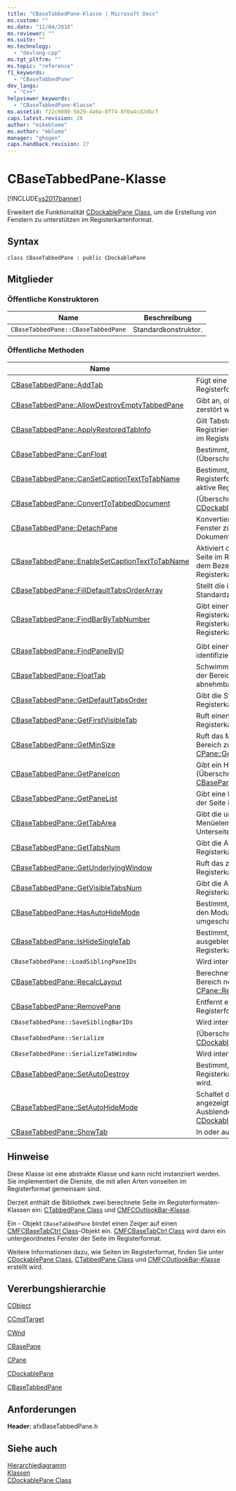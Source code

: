 ```yaml
---
title: "CBaseTabbedPane-Klasse | Microsoft Docs"
ms.custom: ""
ms.date: "11/04/2016"
ms.reviewer: ""
ms.suite: ""
ms.technology: 
  - "devlang-cpp"
ms.tgt_pltfrm: ""
ms.topic: "reference"
f1_keywords: 
  - "CBaseTabbedPane"
dev_langs: 
  - "C++"
helpviewer_keywords: 
  - "CBaseTabbedPane-Klasse"
ms.assetid: f22c0080-5b29-4a0a-8f74-8f0a4cd2dbcf
caps.latest.revision: 26
author: "mikeblome"
ms.author: "mblome"
manager: "ghogen"
caps.handback.revision: 27
---
```

# CBaseTabbedPane-Klasse
[!INCLUDE[vs2017banner](../../assembler/inline/includes/vs2017banner.md)]

Erweitert die Funktionalität [CDockablePane Class](../../mfc/reference/cdockablepane-class.md), um die Erstellung von Fenstern zu unterstützen im Registerkartenformat.  
  
## Syntax  
  
```  
class CBaseTabbedPane : public CDockablePane  
```  
  
## Mitglieder  
  
### Öffentliche Konstruktoren  
  
|Name|Beschreibung|  
|----------|------------------|  
|`CBaseTabbedPane::CBaseTabbedPane`|Standardkonstruktor.|  
  
### Öffentliche Methoden  
  
|Name|Beschreibung|  
|----------|------------------|  
|[CBaseTabbedPane::AddTab](../Topic/CBaseTabbedPane::AddTab.md)|Fügt eine neue Registerkarte einer Seite im Registerformat hinzu.|  
|[CBaseTabbedPane::AllowDestroyEmptyTabbedPane](../Topic/CBaseTabbedPane::AllowDestroyEmptyTabbedPane.md)|Gibt an, ob eine leere Seite im Registerformat zerstört werden kann.|  
|[CBaseTabbedPane::ApplyRestoredTabInfo](../Topic/CBaseTabbedPane::ApplyRestoredTabInfo.md)|Gilt Tabstoppoptionen, die aus der Registrierung geladen werden, auf eine Seite im Registerformat zu.|  
|[CBaseTabbedPane::CanFloat](../Topic/CBaseTabbedPane::CanFloat.md)|Bestimmt, ob der Bereich Float kann.  \(Überschreibungen [CBasePane::CanFloat](../Topic/CBasePane::CanFloat.md).\)|  
|[CBaseTabbedPane::CanSetCaptionTextToTabName](../Topic/CBaseTabbedPane::CanSetCaptionTextToTabName.md)|Bestimmt, ob die Beschriftung für die Seite im Registerformat den gleichen Text wie die aktive Registerkarte anzeigen soll.|  
|[CBaseTabbedPane::ConvertToTabbedDocument](../Topic/CBaseTabbedPane::ConvertToTabbedDocument.md)|\(Überschreibungen [CDockablePane::ConvertToTabbedDocument](../Topic/CDockablePane::ConvertToTabbedDocument.md).\)|  
|[CBaseTabbedPane::DetachPane](../Topic/CBaseTabbedPane::DetachPane.md)|Konvertiert eine oder mehrere andockbare Fenster zu MDI mit den versehenen Dokumenten.|  
|[CBaseTabbedPane::EnableSetCaptionTextToTabName](../Topic/CBaseTabbedPane::EnableSetCaptionTextToTabName.md)|Aktiviert oder deaktiviert die Möglichkeit der Seite im Registerformat, Beschriftungstext mit dem Bezeichnungstext auf der aktiven Registerkarte zu synchronisieren.|  
|[CBaseTabbedPane::FillDefaultTabsOrderArray](../Topic/CBaseTabbedPane::FillDefaultTabsOrderArray.md)|Stellt die interne Aktivierreihenfolge zu einem Standardzustand zurückgesetzt.|  
|[CBaseTabbedPane::FindBarByTabNumber](../Topic/CBaseTabbedPane::FindBarByTabNumber.md)|Gibt einen Bereich zurück, der in einer Registerkarte befinden, wenn die Registerkarte durch einen nullbasierten Registerkartenindex identifiziert wird.|  
|||  
|[CBaseTabbedPane::FindPaneByID](../Topic/CBaseTabbedPane::FindPaneByID.md)|Gibt einen Bereich zurück, der durch den ID identifiziert wird|  
|[CBaseTabbedPane::FloatTab](../Topic/CBaseTabbedPane::FloatTab.md)|Schwimmt einen Bereich, jedoch nur, wenn der Bereich sich gegenwärtig in einer abnehmbaren Registerkarte befindet.|  
|[CBaseTabbedPane::GetDefaultTabsOrder](../Topic/CBaseTabbedPane::GetDefaultTabsOrder.md)|Gibt die Standardreihenfolge von Registerkarten im Bereich zurück.|  
|[CBaseTabbedPane::GetFirstVisibleTab](../Topic/CBaseTabbedPane::GetFirstVisibleTab.md)|Ruft einen Zeiger auf die zuerst angezeigten Registerkarte ab.|  
|[CBaseTabbedPane::GetMinSize](../Topic/CBaseTabbedPane::GetMinSize.md)|Ruft das Minimum ab, dessen Größe für den Bereich zulässig ist.  \(Überschreibungen [CPane::GetMinSize](../Topic/CPane::GetMinSize.md).\)|  
|[CBaseTabbedPane::GetPaneIcon](../Topic/CBaseTabbedPane::GetPaneIcon.md)|Gibt ein Handle für Bereichssymbol zurück.  \(Überschreibungen [CBasePane::GetPaneIcon](../Topic/CBasePane::GetPaneIcon.md).\)|  
|[CBaseTabbedPane::GetPaneList](../Topic/CBaseTabbedPane::GetPaneList.md)|Gibt eine Liste von Bereichen zurück, die auf der Seite im Registerformat enthalten sind.|  
|[CBaseTabbedPane::GetTabArea](../Topic/CBaseTabbedPane::GetTabArea.md)|Gibt die umgebenden Rechtecke für die Menüelemente und Unterseitenregisterkartenbereiche zurück.|  
|[CBaseTabbedPane::GetTabsNum](../Topic/CBaseTabbedPane::GetTabsNum.md)|Gibt die Anzahl von Registerkarten in einem Registerkartenfenster zurück.|  
|[CBaseTabbedPane::GetUnderlyingWindow](../Topic/CBaseTabbedPane::GetUnderlyingWindow.md)|Ruft das zugrunde liegende \(umschlossene\) Registerkartenfenster ab.|  
|[CBaseTabbedPane::GetVisibleTabsNum](../Topic/CBaseTabbedPane::GetVisibleTabsNum.md)|Gibt die Anzahl der angezeigten Registerkarten zurück.|  
|[CBaseTabbedPane::HasAutoHideMode](../Topic/CBaseTabbedPane::HasAutoHideMode.md)|Bestimmt, ob die Seite im Registerformat für den Modus "Automatisches Ausblenden" umgeschaltet werden kann.|  
|[CBaseTabbedPane::IsHideSingleTab](../Topic/CBaseTabbedPane::IsHideSingleTab.md)|Bestimmt, ob die Seite im Registerformat ausgeblendet wird, wenn nur eine Registerkarte angezeigt wird.|  
|`CBaseTabbedPane::LoadSiblingPaneIDs`|Wird intern während der Serialisierung.|  
|[CBaseTabbedPane::RecalcLayout](../Topic/CBaseTabbedPane::RecalcLayout.md)|Berechnet Layoutinformationen für den Bereich neu.  \(Überschreibungen [CPane::RecalcLayout](../Topic/CPane::RecalcLayout.md).\)|  
|[CBaseTabbedPane::RemovePane](../Topic/CBaseTabbedPane::RemovePane.md)|Entfernt einen Bereich von der Seite im Registerformat.|  
|`CBaseTabbedPane::SaveSiblingBarIDs`|Wird intern während der Serialisierung.|  
|`CBaseTabbedPane::Serialize`|\(Überschreibungen [CDockablePane::Serialize](assetId:///09787e59-e446-4e76-894b-206d303dcfd6).\)|  
|`CBaseTabbedPane::SerializeTabWindow`|Wird intern während der Serialisierung.|  
|[CBaseTabbedPane::SetAutoDestroy](../Topic/CBaseTabbedPane::SetAutoDestroy.md)|Bestimmt, ob die Steuerleiste im Registerkartenformat automatisch zerstört wird.|  
|[CBaseTabbedPane::SetAutoHideMode](../Topic/CBaseTabbedPane::SetAutoHideMode.md)|Schaltet den Hauptandockbereich zwischen angezeigt und Modus "Automatisches Ausblenden" um.  \(Überschreibungen [CDockablePane::SetAutoHideMode](../Topic/CDockablePane::SetAutoHideMode.md).\)|  
|[CBaseTabbedPane::ShowTab](../Topic/CBaseTabbedPane::ShowTab.md)|In oder aus einer Registerkarte.|  
  
## Hinweise  
 Diese Klasse ist eine abstrakte Klasse und kann nicht instanziiert werden.  Sie implementiert die Dienste, die mit allen Arten vonseiten im Registerformat gemeinsam sind.  
  
 Derzeit enthält die Bibliothek zwei berechnete Seite im Registerformaten\-Klassen ein: [CTabbedPane Class](../../mfc/reference/ctabbedpane-class.md) und [CMFCOutlookBar\-Klasse](../../mfc/reference/cmfcoutlookbar-class.md).  
  
 Ein \- Objekt `CBaseTabbedPane` bindet einen Zeiger auf einen [CMFCBaseTabCtrl Class](../../mfc/reference/cmfcbasetabctrl-class.md)\-Objekt ein.  [CMFCBaseTabCtrl Class](../../mfc/reference/cmfcbasetabctrl-class.md) wird dann ein untergeordnetes Fenster der Seite im Registerformat.  
  
 Weitere Informationen dazu, wie Seiten im Registerformat, finden Sie unter [CDockablePane Class](../../mfc/reference/cdockablepane-class.md), [CTabbedPane Class](../../mfc/reference/ctabbedpane-class.md) und [CMFCOutlookBar\-Klasse](../../mfc/reference/cmfcoutlookbar-class.md) erstellt wird.  
  
## Vererbungshierarchie  
 [CObject](../../mfc/reference/cobject-class.md)  
  
 [CCmdTarget](../../mfc/reference/ccmdtarget-class.md)  
  
 [CWnd](../../mfc/reference/cwnd-class.md)  
  
 [CBasePane](../../mfc/reference/cbasepane-class.md)  
  
 [CPane](../../mfc/reference/cpane-class.md)  
  
 [CDockablePane](../../mfc/reference/cdockablepane-class.md)  
  
 [CBaseTabbedPane](../../mfc/reference/cbasetabbedpane-class.md)  
  
## Anforderungen  
 **Header:** afxBaseTabbedPane.h  
  
## Siehe auch  
 [Hierarchiediagramm](../../mfc/hierarchy-chart.md)   
 [Klassen](../../mfc/reference/mfc-classes.md)   
 [CDockablePane Class](../../mfc/reference/cdockablepane-class.md)